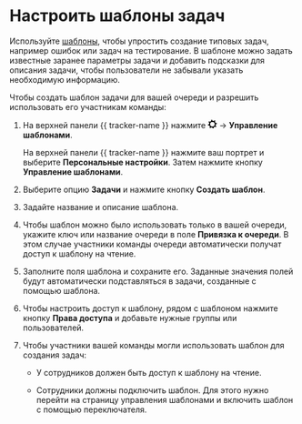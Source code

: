 # Настроить шаблоны задач

Используйте [шаблоны](user/ticket-template.md), чтобы упростить создание типовых задач, например ошибок или задач на тестирование. В шаблоне можно задать известные заранее параметры задачи и добавить подсказки для описания задачи, чтобы пользователи не забывали указать необходимую информацию.

Чтобы создать шаблон задачи для вашей очереди и разрешить использовать его участникам команды:

1. На верхней панели {{ tracker-name }} нажмите ![](../_assets/tracker/tracker-settings.png) → **Управление шаблонами**.

    На верхней панели {{ tracker-name }} нажмите ваш портрет и выберите **Персональные настройки**. Затем нажмите кнопку **Управление шаблонами**.

1. Выберите опцию **Задачи** и нажмите кнопку **Создать шаблон**.

1. Задайте название и описание шаблона.

1. Чтобы шаблон можно было использовать только в вашей очереди, укажите ключ или название очереди в поле **Привязка к очереди**. В этом случае участники команды очереди автоматически получат доступ к шаблону на чтение.

1. Заполните поля шаблона и сохраните его. Заданные значения полей будут автоматически подставляться в задачи, созданные с помощью шаблона.

1. Чтобы настроить доступ к шаблону, рядом с шаблоном нажмите кнопку **Права доступа** и добавьте нужные группы или пользователей.

1. Чтобы участники вашей команды могли использовать шаблон для создания задач:

    - У сотрудников должен быть доступ к шаблону на чтение.

    - Сотрудники должны подключить шаблон. Для этого нужно перейти на страницу управления шаблонами и включить шаблон с помощью переключателя.


